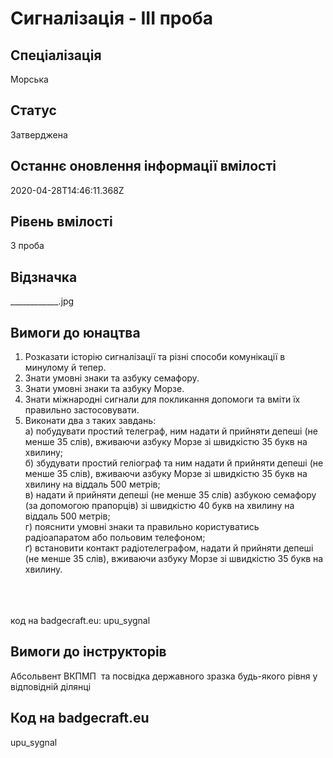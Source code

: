# Сигналізація - ІІІ проба

## Спеціалізація

Морська

## Статус

Затверджена

## Останнє оновлення інформації вмілості

2020-04-28T14:46:11.368Z

## Рівень вмілості

3 проба

## Відзначка

____________.jpg

## Вимоги до юнацтва

<ol><li>Розказати історію сигналізації та різні способи комунікації в минулому й тепер.</li><li>Знати умовні знаки та азбуку семафору.</li><li>Знати умовні знаки та азбуку Морзе.</li><li>Знати міжнародні сигнали для покликання допомоги та вміти їх правильно застосовувати.</li><li>Виконати два з таких завдань:<br>а) побудувати простий телеграф, ним надати й прийняти депеші (не менше 35 слів), вживаючи азбуку Морзе зі швидкістю 35 букв на хвилину;<br>б) збудувати простий геліограф та ним надати й прийняти депеші (не менше 35 слів), вживаючи азбуку Морзе зі швидкістю 35 букв на хвилину на віддаль 500 метрів;<br>в) надати й прийняти депеші (не менше 35 слів) азбукою семафору (за допомогою прапорців) зі швидкістю 40 букв на хвилину на віддаль 500 метрів;<br>г) пояснити умовні знаки та правильно користуватись радіоапаратом або польовим телефоном;<br>ґ) встановити контакт радіотелеграфом, надати й прийняти депеші (не менше 35 слів), вживаючи азбуку Морзе зі швидкістю 35 букв на хвилину.</li></ol><br><span><br><br></span>код на badgecraft.eu: upu_sygnal<br>

## Вимоги до інструкторів

Абсольвент ВКПМП &nbsp;та посвідка державного зразка будь-якого рівня у відповідній ділянці

## Код на badgecraft.eu

upu_sygnal
